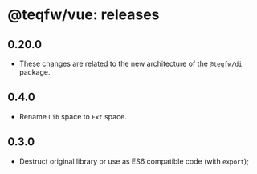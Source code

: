 # @teqfw/vue: releases

## 0.20.0

* These changes are related to the new architecture of the `@teqfw/di` package.

## 0.4.0

* Rename `Lib` space to `Ext` space.

## 0.3.0

* Destruct original library or use as ES6 compatible code (with `export`);
